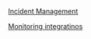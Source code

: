 ---
---


[Incident Management](https://docs.gitlab.com/16.7/ee/operations/incident_management/index.html)

[Monitoring integratinos](https://docs.gitlab.com/16.7/ee/operations/incident_management/integrations.html)
